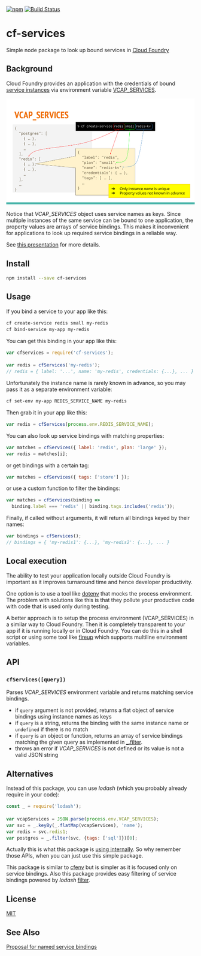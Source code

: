 [![npm](https://img.shields.io/npm/v/cf-services.svg)](https://www.npmjs.com/package/cf-services)
[![Build Status](https://travis-ci.org/dotchev/cf-services.svg?branch=master)](https://travis-ci.org/dotchev/cf-services)

# cf-services
Simple node package to look up bound services in [Cloud Foundry]

## Background
Cloud Foundry provides an application with the credentials of bound [service instances][2] via environment variable [VCAP_SERVICES].

![VCAP_SERVICES](VCAP_SERVICES.png)

Notice that *VCAP_SERVICES* object uses service names as keys.
Since multiple instances of the same service can be bound to one application,
the property values are arrays of service bindings.
This makes it inconvenient for applications to look up required
service bindings in a reliable way.

See [this presentation][3] for more details.

## Install

```sh
npm install --save cf-services
```

## Usage
If you bind a service to your app like this:
```sh
cf create-service redis small my-redis
cf bind-service my-app my-redis
```
You can get this binding in your app like this:
```js
var cfServices = require('cf-services');

var redis = cfServices('my-redis');
// redis = { label: '...', name: 'my-redis', credentials: {...}, ... }
```
Unfortunately the instance name is rarely known in advance, so you may pass it as a separate environment variable:
```sh
cf set-env my-app REDIS_SERVICE_NAME my-redis
```
Then grab it in your app like this:
```js
var redis = cfServices(process.env.REDIS_SERVICE_NAME);
```
You can also look up service bindings with matching properties:
```js
var matches = cfServices({ label: 'redis', plan: 'large' });
var redis = matches[i];
```
or get bindings with a certain tag:
```js
var matches = cfServices({ tags: ['store'] }); 
```
or use a custom function to filter the bindings:
```js
var matches = cfServices(binding => 
  binding.label === 'redis' || binding.tags.includes('redis')); 
```
Finally, if called without arguments, it will return all bindings keyed by their names:
```js
var bindings = cfServices();
// bindings = { 'my-redis1': {...}, 'my-redis2': {...}, ... }
```

## Local execution

The ability to test your application locally outside Cloud Foundry is important as it improves turnaround time and hence developer productivity.

One option is to use a tool like [dotenv] that mocks the process environment. The problem with solutions like this is that they pollute your productive code with code that is used only during testing.

A better approach is to setup the process environment (VCAP_SERVICES) in a similar way to Cloud Foundry. Then it is completely transparent to your app if it is running locally or in Cloud Foundry. You can do this in a shell script or using some tool like [fireup] which supports multiline environment variables.

## API

### `cfServices([query])`
Parses *VCAP_SERVICES* environment variable and returns matching service bindings.
* if `query` argument is not provided, returns a flat object of service bindings using instance names as keys
* if `query` is a string, returns the binding with the same instance name or `undefined` if there is no match
* if `query` is an object or function, returns an array of service bindings matching the given query as implemented in [_.filter][5].
* throws an error if *VCAP_SERVICES* is not defined or its value is not a valid JSON string

## Alternatives

Instead of this package, you can use *lodash* (which you probably already require in your code):
```js
const _ = require('lodash');

var vcapServices = JSON.parse(process.env.VCAP_SERVICES);
var svc = _.keyBy(_.flatMap(vcapServices), 'name');
var redis = svc.redis1;
var postgres = _.filter(svc, {tags: ['sql']})[0];
```
Actually this is what this package is [using internally](index.js).
So why remember those APIs, when you can just use this simple package.

This package is similar to [cfenv] but is simpler as it is focused only on service bindings.
Also this package provides easy filtering of service bindings powered by *lodash* [filter][5].

## License
[MIT](LICENSE)

## See Also
[Proposal for named service bindings][4]

[Cloud Foundry]:https://www.cloudfoundry.org/
[VCAP_SERVICES]:https://docs.cloudfoundry.org/devguide/deploy-apps/environment-variable.html#VCAP-SERVICES
[dotenv]:https://www.npmjs.com/package/dotenv
[fireup]:https://github.com/dotchev/fireup
[cfenv]:https://github.com/cloudfoundry-community/node-cfenv
[2]:https://docs.cloudfoundry.org/devguide/services/
[3]:https://docs.google.com/presentation/d/1yCcZLyXGMAEGa3q-qZ6XIDR2zUD8jsYfjDNwjjY5yIs/edit?usp=sharing
[4]:https://github.com/dotchev/cf-named-binding
[5]:https://lodash.com/docs#filter
